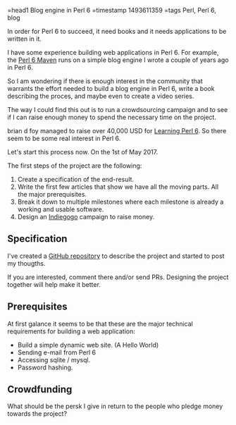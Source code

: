 =head1 Blog engine in Perl 6
=timestamp 1493611359
=tags Perl, Perl 6, blog



In order for Perl 6 to succeed, it need books and it needs applications to be written in it.

I have some experience building web applications in Perl 6.
For example, the <a href="http://perl6maven.com/">Perl 6 Maven</a> runs on a simple blog engine
I wrote a couple of years ago in Perl 6.

So I am wondering if there is enough interest in the community that warrants the effort needed
to build a blog engine in Perl 6, write a book describing the proces, and maybe even to create
a video series.



The way I could find this out is to run a crowdsourcing campaign and to see if I can
raise enough money to spend the necessary time on the project.

brian d foy managed to raise over 40,000 USD for <a href="https://www.kickstarter.com/projects/1422827986/learning-perl-6">Learning Perl 6</a>. So there seem to be some real interest in Perl 6.

Let's start this process now. On the 1st of May 2017.

The first steps of the project are the following:

<ol>
<li>Create a specification of the end-result.</li>
<li>Write the first few articles that show we have all the moving parts. All the major prerequisites.</li>
<li>Break it down to multiple milestones where each milestone is already a working and usable software.</li>
<li>Design an <a href="https://www.indiegogo.com/">Indiegogo</a> campaign to raise money.</li>
</ol>

<h2>Specification</h2>

I've created a <a href="https://github.com/szabgab/6blog">GitHub repository</a> to describe the project
and started to post my thougths.

If you are interested, comment there and/or send PRs.
Designing the project together will help make it better.

<h2>Prerequisites</h2>

At first galance it seems to be that these are the major technical requirements for building a web application:

<ul>
<li>Build a simple dynamic web site. (A Hello World)</li>
<li>Sending e-mail from Perl 6</li>
<li>Accessing sqlite / mysql.</li>
<li>Password hashing.</li>
</ul>

<h2>Crowdfunding</h2>

What should be the persk I give in return to the people who pledge money towards the project?



